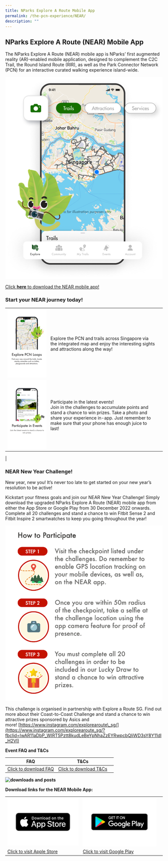 ```yaml
---
title: NParks Explore A Route Mobile App
permalink: /the-pcn-experience/NEAR/
description: ""
---
```

## NParks Explore A Route (NEAR) Mobile App

The NParks Explore A Route (NEAR) mobile app is NParks’ first augmented reality (AR)-enabled mobile application, designed to complement the C2C Trail, the Round Island Route (RIR), as well as the Park Connector Network (PCN) for an interactive curated walking experience island-wide.

![NEAR App](/images/Cover%20Image.png)


[Click **here** to download the NEAR mobile app!](https://near.nparks.gov.sg/)


### Start your NEAR journey today!

| | | |
| -------- | -------- | -------- |
| ![Explore PCN](/images/Explore.png) | Explore the PCN and trails across Singapore via the integrated map and enjoy the interesting sights and attractions along the way!  | | |
| ![Participate in Events](/images/Participate%20in%20Events.png) | Participate in the latest events! <br> Join in the challenges to accumulate points and stand a chance to win prizes. Take a photo and share your experience in-app. Just remember to make sure that your phone has enough juice to last!   | |
| 

### NEAR New Year Challenge!

New year, new you! It’s never too late to get started on your new year’s resolution to be active!

Kickstart your fitness goals and join our NEAR New Year Challenge! Simply download the upgraded NParks Explore A Route (NEAR) mobile app from either the App Store or Google Play from 30 December 2022 onwards. Complete all 20 challenges and stand a chance to win Fitbit Sense 2 and Fitbit Inspire 2 smartwatches to keep you going throughout the year!

![How to Participate](/images/New%20Year%20Challenge%20How%20to%20Participate_crop.png)

This challenge is organised in partnership with Explore a Route SG. Find out more about their Coast-to-Coast Challenge and stand a chance to win attractive prizes sponsored by Asics and more! [https://www.instagram.com/explorearoute\_sg/](https://www.instagram.com/explorearoute_sg/?fbclid=IwAR11aDbP_WIRT5Pztt8kudLeBeYpNhaZzEYRwpcbQIiWD3sY8Y11dl_H2VI)

**Event FAQ and T&Cs**

| FAQ       | T&Cs | |
| -------- | -------- | -------- |
| [Click to download FAQ](/files/FAQs%20-%20NEAR%20New%20Year%20Challenge%2016%20Dec%202022%20to%2031%20Jan%202023.pdf)     | [Click to download T&Cs](/files/TC%20-%20NEAR%20New%20Year%20Challenge%2016%20Dec%202022%20to%2031%20Jan%202023.pdf)     |   |





**![downloads and posts](https://www.nparks.gov.sg/-/media/peb/coast-to-coast/main-page-images/downloads-,-a-,-posts.ashx?h=354&w=400&la=en&hash=5039D2B934576AF3B420DA5B91562FDCF9E92470)**


**Download links for the NEAR Mobile App:**

|  |  |  |
| -------- | -------- | -------- |
| ![Apple Store](/images/App_Store_(iOS).png)     | ![Google Play](/images/Google_Play-Badge.png)    |  |
| [Click to visit Apple Store](https://apps.apple.com/sg/app/nparks-explore-a-route-near/id6444256702) | [Click to visit Google Play](https://play.google.com/store/apps/details?id=com.nparks.near) |  |